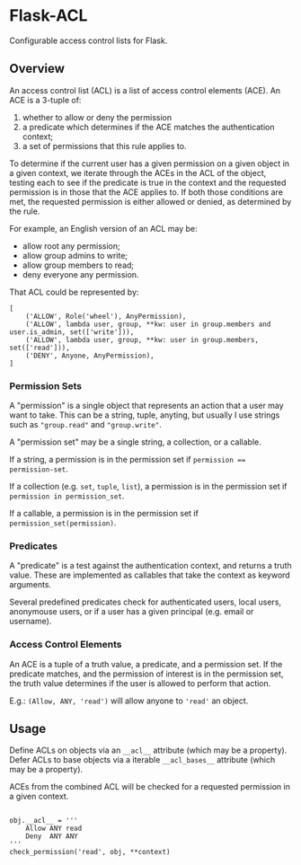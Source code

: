 Flask-ACL
=========

Configurable access control lists for Flask.


Overview
--------

An access control list (ACL) is a list of access control elements (ACE). An ACE is a 3-tuple of:

1. whether to allow or deny the permission
2. a predicate which determines if the ACE matches the authentication context;
3. a set of permissions that this rule applies to.

To determine if the current user has a given permission on a given object in a given context, we iterate through the ACEs in the ACL of the object, testing each to see if the predicate is true in the context and the requested permission is in those that the ACE applies to. If both those conditions are met, the requested permission is either allowed or denied, as determined by the rule.

For example, an English version of an ACL may be:

- allow root any permission;
- allow group admins to write;
- allow group members to read;
- deny everyone any permission.

That ACL could be represented by:

~~~
[
    ('ALLOW', Role('wheel'), AnyPermission),
    ('ALLOW', lambda user, group, **kw: user in group.members and user.is_admin, set(['write'])),
    ('ALLOW', lambda user, group, **kw: user in group.members, set(['read'])),
    ('DENY', Anyone, AnyPermission),
]
~~~


### Permission Sets

A "permission" is a single object that represents an action that a user may want to take. This can be a string, tuple, anyting, but usually I use strings such as `"group.read"` and `"group.write"`.

A "permission set" may be a single string, a collection, or a callable.

If a string, a permission is in the permission set if `permission == permission-set`.

If a collection (e.g. `set`, `tuple`, `list`), a permission is in the permission set if `permission in permission_set`.

If a callable, a permission is in the permission set if `permission_set(permission)`.


### Predicates

A "predicate" is a test against the authentication context, and returns a truth value. These are implemented as callables that take the context as keyword arguments.

Several predefined predicates check for authenticated users, local users, anonymouse users, or if a user has a given principal (e.g. email or username).


### Access Control Elements

An ACE is a tuple of a truth value, a predicate, and a permission set. If the predicate matches, and the permission of interest is in the permission set, the truth value determines if the user is allowed to perform that action.

E.g.: `(Allow, ANY, 'read')` will allow anyone to `'read'` an object.


Usage
-----

Define ACLs on objects via an `__acl__` attribute (which may be a property). Defer ACLs to base objects via a iterable `__acl_bases__` attribute (which may be a property).

ACEs from the combined ACL will be checked for a requested permission in a given context.

~~~

obj.__acl__ = '''
    Allow ANY read
    Deny  ANY ANY
'''
check_permission('read', obj, **context)
~~~
